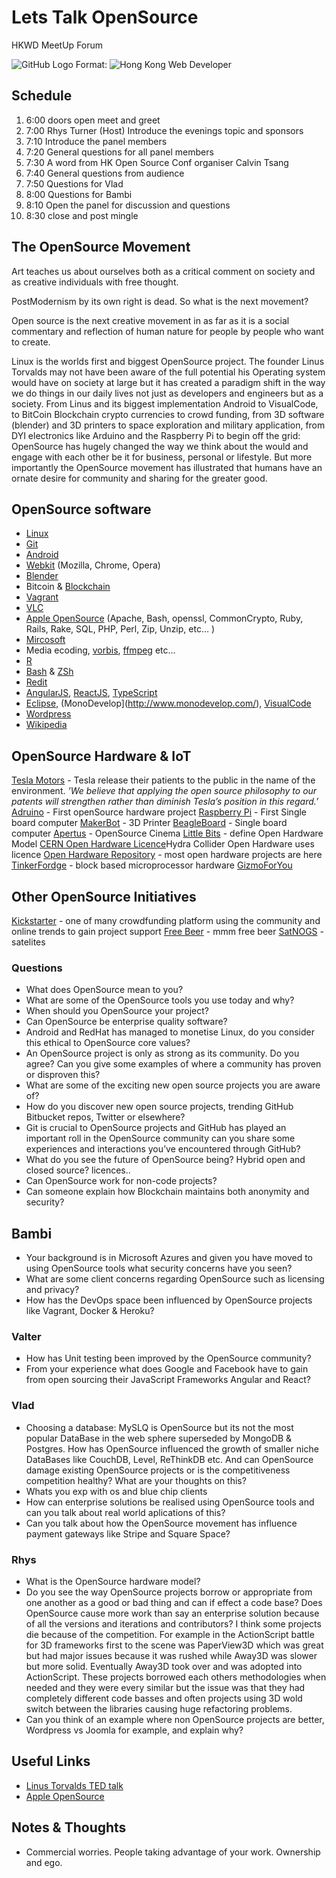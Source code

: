 # Lets Talk OpenSource
HKWD MeetUp Forum 

![GitHub Logo](http://photos4.meetupstatic.com/photos/event/8/c/9/8/highres_255875992.jpeg)
Format: ![Hong Kong Web Developer](http://www.meetup.com/HK-Web-Developers/)

## Schedule
1. 6:00 doors open meet and greet
2. 7:00 Rhys Turner (Host) Introduce the evenings topic and sponsors
3. 7:10 Introduce the panel members
4. 7:20 General questions for all panel members
5. 7:30 A word from HK Open Source Conf organiser Calvin Tsang
6. 7:40 General questions from audience
7. 7:50 Questions for Vlad
8. 8:00 Questions for Bambi
9. 8:10 Open the panel for discussion and questions
10. 8:30 close and post mingle


## The OpenSource Movement

Art teaches us about ourselves both as a critical comment on society and as creative individuals with free thought. 

PostModernism by its own right is dead. So what is the next movement?

Open source is the next creative movement in as far as it is a social commentary and reflection of human nature for people by people who want to create.

Linux is the worlds first and biggest OpenSource project. The founder Linus Torvalds may not have been aware of the full potential his Operating system would have on society at large but it has created a paradigm shift in the way we do things in our daily lives not just as developers and engineers but as a society. From Linus and its biggest implementation Android to VisualCode, to BitCoin Blockchain crypto currencies to crowd funding, from 3D software (blender) and 3D printers to space exploration and military application, from DYI electronics like Arduino and the Raspberry Pi to begin off the grid: OpenSource has hugely changed the way we think about the would  and engage with each other be it for business, personal or lifestyle. But more importantly the OpenSource movement has illustrated that humans have an ornate desire for community and sharing for the greater good.

## OpenSource software
- [Linux](http://www.linux.org/)
- [Git](https://git-scm.com/)
- [Android](https://android.com)
- [Webkit](https://webkit.org/) (Mozilla, Chrome, Opera)
- [Blender](https://www.blender.org/)
- Bitcoin & [Blockchain](https://en.wikipedia.org/wiki/Blockchain_(database))
- [Vagrant](https://www.vagrantup.com/)
- [VLC](http://www.videolan.org/vlc/)
- [Apple OpenSource](http://www.apple.com/opensource/) (Apache, Bash, openssl, CommonCrypto, Ruby, Rails, Rake, SQL, PHP, Perl, Zip, Unzip, etc… )
- [Mircosoft](https://github.com/Microsoft/dotnet)
- Media ecoding, [vorbis](http://xiph.org/vorbis/), [ffmpeg](http://ffmpeg.org/) etc…
- [R](https://www.r-project.org/)
- [Bash](https://www.gnu.org/software/bash/) & [ZSh](http://www.zsh.org/)
- [Redit](https://github.com/reddit/)
- [AngularJS](https://angularjs.org/), [ReactJS](https://facebook.github.io/react/), [TypeScript](https://www.typescriptlang.org/)
- [Eclipse](http://www.eclipse.org), (MonoDevelop](http://www.monodevelop.com/), [VisualCode](https://code.visualstudio.com/)
- [Wordpress](https://wordpress.org/) 
- [Wikipedia](https://en.wikipedia.org/)


## OpenSource Hardware & IoT
[Tesla Motors](https://www.teslamotors.com/en_HK/blog/all-our-patent-are-belong-you) - Tesla release their patients to the public in the name of the environment. 
_’We believe that applying the open source philosophy to our patents will strengthen rather than diminish Tesla’s position in this regard.’_
[Adruino](https://www.arduino.cc/) - First openSource hardware project
[Raspberry Pi](https://www.raspberrypi.org/) - First Single board computer
[MakerBot](http://www.makerbot.com/) - 3D Printer
[BeagleBoard](http://beagleboard.org/) - Single board computer
[Apertus](https://apertus.org/) - OpenSource Cinema
[Little Bits](http://littlebits.cc/) - define Open Hardware Model
[CERN Open Hardware Licence](https://en.wikipedia.org/wiki/CERN_Open_Hardware_License)Hydra Collider Open Hardware uses licence 
[Open Hardware Repository](http://www.ohwr.org/projects?q=&license_version_id=4) - most open hardware projects are here
[TinkerFordge](http://www.tinkerforge.com/en) - block based microprocessor hardware
[GizmoForYou](http://www.gizmoforyou.com/)

## Other OpenSource Initiatives
[Kickstarter](https://www.kickstarter.com/) - one of many crowdfunding platform using the community and online trends to gain project support
[Free Beer](https://en.wikipedia.org/wiki/Free_Beer) - mmm free beer
[SatNOGS](https://en.wikipedia.org/wiki/SatNOGS) - satelites

### Questions
- What does OpenSource mean to you?
- What are some of the OpenSource tools you use today and why?
- When should you OpenSource your project? 
- Can OpenSource be enterprise quality software? 
- Android and RedHat has managed to monetise Linux, do you consider this ethical to OpenSource core values? 
- An OpenSource project is only as strong as its community. Do you agree? Can you give some examples of where a community has proven or disproven this?
- What are some of the exciting new open source projects you are aware of?
- How do you discover new open source projects, trending GitHub Bitbucket repos, Twitter or elsewhere?
- Git is crucial to OpenSource projects and GitHub has played an important roll in the OpenSource community can you share some experiences and interactions you’ve encountered through GitHub?
- What do you see the future of OpenSource being? Hybrid open and closed source? licences..
- Can OpenSource work for non-code projects?
- Can someone explain how Blockchain maintains both anonymity and security? 

## Bambi
- Your background is in Microsoft Azures and given you have moved to using OpenSource tools what security concerns have you seen?
- What are some client concerns regarding OpenSource such as licensing and privacy?
- How has the DevOps space been influenced by OpenSource projects like Vagrant, Docker & Heroku?

### Valter
- How has Unit testing been improved by the OpenSource community?
- From your experience what does Google and Facebook have to gain from open sourcing their JavaScript Frameworks Angular and React?

### Vlad
- Choosing a database: MySLQ is OpenSource but its not the most popular DataBase in the web sphere superseded by MongoDB & Postgres. How has OpenSource influenced the growth of smaller niche DataBases like CouchDB, Level, ReThinkDB etc. And can OpenSource damage existing OpenSource projects or is the competitiveness competition healthy? What are your thoughts on this? 
- Whats you exp with os and blue chip clients
- How can enterprise solutions be realised using OpenSource tools and can you talk about real world aplications of this?
- Can you talk about how the OpenSource movement has influence payment gateways like Stripe and Square Space?


### Rhys
- What is the OpenSource hardware model?
- Do you see the way OpenSource projects borrow or appropriate from one another as a good or bad thing and can if effect a code base? Does OpenSource cause more work than say an enterprise solution because of all the versions and iterations and contributors? I think some projects die because of the competition. 
For example in the ActionScript battle for 3D frameworks first to the scene was PaperView3D which was great but had major issues because it was rushed while Away3D was slower but more solid. Eventually Away3D took over and was adopted into ActionScript. These projects borrowed each others methodologies when needed and they were every similar but the issue was that they had completely different code basses and often projects using 3D wold switch between the libraries causing huge refactoring problems. 
- Can you think of an example where non OpenSource projects are better, Wordpress vs Joomla for example, and explain why?


## Useful Links
- [Linus Torvalds TED talk](https://www.youtube.com/watch?v=o8NPllzkFhE)
- [Apple OpenSource](http://www.apple.com/opensource/)


## Notes & Thoughts
- Commercial worries. People taking advantage of your work. Ownership and ego.